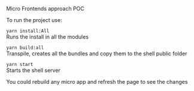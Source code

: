 Micro Frontends approach POC
    
To run the project use:  
  
```yarn install:All```  
Runs the install in all the modules  
  
```yarn build:all```  
Transpile, creates all the bundles and copy them to the shell public folder  
  
```yarn start```  
Starts the shell server  
  
You could rebuild any micro app and refresh the page to see the changes

